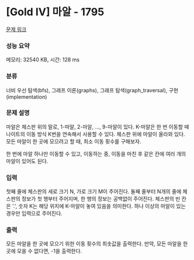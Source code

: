# [Gold IV] 마알 - 1795 

[문제 링크](https://www.acmicpc.net/problem/1795) 

### 성능 요약

메모리: 32540 KB, 시간: 128 ms

### 분류

너비 우선 탐색(bfs), 그래프 이론(graphs), 그래프 탐색(graph_traversal), 구현(implementation)

### 문제 설명

<p>마알은 체스판 위의 말로, 1-마알, 2-마알, ..., 9-마알이 있다. K-마알은 한 번 이동할 때 나이트의 이동 방식 K번을 연속해서 사용할 수 있다. 체스판 위에 마알이 올라와 있다. 모든 마알이 한 곳에 모으려고 할 때, 최소 이동 횟수를 구해보자.</p>

<p>한 번에 마알 하나만 이동할 수 있고, 이동하는 중, 이동을 마친 후 같은 칸에 여러 개의 마알이 있어도 된다.</p>

### 입력 

 <p>첫째 줄에 체스판의 세로 크기 N, 가로 크기 M이 주어진다. 둘째 줄부터 N개의 줄에 체스판의 정보가 첫 행부터 주어지며, 한 행의 정보는 공백없이 주어진다. 체스판의 빈 칸은 '.', 숫자 K는 해당 위치에 K-마알이 놓여 있음을 의미한다. 하나 이상의 마알이 있는 경우만 입력으로 주어진다.</p>

### 출력 

 <p>모든 마알을 한 곳에 모으기 위한 이동 횟수의 최솟값을 출력한다. 만약, 모든 마알을 한 곳에 모을 수 없다면, -1을 출력한다.</p>

